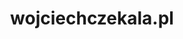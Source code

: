 ---
title: "wojciechczekala.pl"
description: "Strona internetowa wojciechczekala.pl"
tech: ["Next.js", "Tailwind",]
live: "https://wojciechczekala.pl"
image: ./img/czekala.webp
imageAlt: "Zrzut ekranu projektu strony wojciechczekala.pl"
order: 1
---